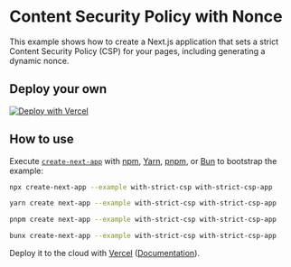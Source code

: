 # Content Security Policy with Nonce

This example shows how to create a Next.js application that sets a strict Content Security Policy (CSP) for your pages, including generating a dynamic nonce.

## Deploy your own

[![Deploy with Vercel](https://vercel.com/button)](https://vercel.com/new/clone?repository-url=https://github.com/vercel/next.js/tree/canary/examples/with-strict-csp&project-name=with-strict-csp&repository-name=with-strict-csp)

## How to use

Execute [`create-next-app`](https://github.com/vercel/next.js/tree/canary/packages/create-next-app) with [npm](https://docs.npmjs.com/cli/init), [Yarn](https://yarnpkg.com/lang/en/docs/cli/create/), [pnpm](https://pnpm.io), or [Bun](https://bun.sh/docs/cli/bunx) to bootstrap the example:

```bash
npx create-next-app --example with-strict-csp with-strict-csp-app
```

```bash
yarn create next-app --example with-strict-csp with-strict-csp-app
```

```bash
pnpm create next-app --example with-strict-csp with-strict-csp-app
```

```bash
bunx create-next-app --example with-strict-csp with-strict-csp-app
```

Deploy it to the cloud with [Vercel](https://vercel.com/new?utm_source=github&utm_medium=readme&utm_campaign=next-example) ([Documentation](https://nextjs.org/docs/deployment)).
